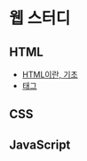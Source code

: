 # 웹 스터디
## HTML
* [HTML이란, 기초](https://github.com/devSoyoung/web-study/blob/master/HTML/01.%20HTML%EC%9D%B4%EB%9E%80%2C%20%EA%B8%B0%EC%B4%88.md)
* [태그](https://github.com/devSoyoung/web-study/blob/master/HTML/02.%20%ED%83%9C%EA%B7%B8.md)

## CSS

## JavaScript

